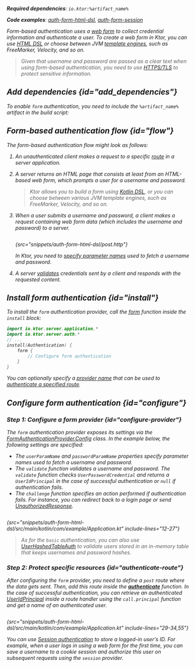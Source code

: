 [//]: # (title: Form-based authentication in Ktor Server)

<show-structure for="chapter" depth="2"/>

<var name="artifact_name" value="ktor-server-auth"/>

<tldr>
<p>
<b>Required dependencies</b>: <code>io.ktor:%artifact_name%</code>
</p>
<p>
<b>Code examples</b>:
<a href="https://github.com/ktorio/ktor-documentation/tree/%ktor_version%/codeSnippets/snippets/auth-form-html-dsl">auth-form-html-dsl</a>,
<a href="https://github.com/ktorio/ktor-documentation/tree/%ktor_version%/codeSnippets/snippets/auth-form-session">auth-form-session</a>
</p>
<include from="lib.topic" element-id="native_server_supported"/>
</tldr>

Form-based authentication uses a [web form](https://developer.mozilla.org/en-US/docs/Learn/Forms) to collect credential information and authenticate a user.
To create a web form in Ktor, you can use [HTML DSL](server-html-dsl.md#html_response) or choose between JVM [template engines](server-templating.md), such as FreeMarker, Velocity, and so on.

> Given that username and password are passed as a clear text when using form-based authentication, you need to use [HTTPS/TLS](server-ssl.md) to protect sensitive information.


## Add dependencies {id="add_dependencies"}
To enable `form` authentication, you need to include the `%artifact_name%` artifact in the build script:

<include from="lib.topic" element-id="add_ktor_artifact"/>

## Form-based authentication flow {id="flow"}

The form-based authentication flow might look as follows:

1. An unauthenticated client makes a request to a specific [route](server-routing.md) in a server application.
2. A server returns an HTML page that consists at least from an HTML-based web form, which prompts a user for a username and password. 
   > Ktor allows you to build a form using [Kotlin DSL](server-html-dsl.md), or you can choose between various JVM template engines, such as FreeMarker, Velocity, and so on.
3. When a user submits a username and password, a client makes a request containing web form data (which includes the username and password) to a server.
   
   ```kotlin
   ```
   {src="snippets/auth-form-html-dsl/post.http"}
   
   In Ktor, you need to [specify parameter names](#configure-provider) used to fetch a username and password.

4. A server [validates](#configure-provider) credentials sent by a client and responds with the requested content.


## Install form authentication {id="install"}
To install the `form` authentication provider, call the [form](https://api.ktor.io/ktor-server-auth/io.ktor.server.auth/form.html) function inside the `install` block:

```kotlin
import io.ktor.server.application.*
import io.ktor.server.auth.*
// ...
install(Authentication) {
    form {
        // Configure form authentication
    }
}
```

You can optionally specify a [provider name](server-auth.md#provider-name) that can be used to [authenticate a specified route](#authenticate-route).

## Configure form authentication {id="configure"}

### Step 1: Configure a form provider {id="configure-provider"}
The `form` authentication provider exposes its settings via the [FormAuthenticationProvider.Config](https://api.ktor.io/ktor-server-auth/io.ktor.server.auth/-form-authentication-provider/-config/index.html) class. In the example below, the following settings are specified:
* The `userParamName` and `passwordParamName` properties specify parameter names used to fetch a username and password.
* The `validate` function validates a username and password.
  The `validate` function checks `UserPasswordCredential` and returns a `UserIdPrincipal` in the case of successful authentication or `null` if authentication fails.
* The `challenge` function specifies an action performed if authentication fails. For instance, you can redirect back to a login page or send [UnauthorizedResponse](https://api.ktor.io/ktor-server-auth/io.ktor.server.auth/-unauthorized-response/index.html).

```kotlin
```
{src="snippets/auth-form-html-dsl/src/main/kotlin/com/example/Application.kt" include-lines="12-27"}



> As for the `basic` authentication, you can also use [UserHashedTableAuth](server-basic-auth.md#validate-user-hash) to validate users stored in an in-memory table that keeps usernames and password hashes.

### Step 2: Protect specific resources {id="authenticate-route"}

After configuring the `form` provider, you need to define a `post` route where the data gets sent.
Then, add this route inside the **[authenticate](server-auth.md#authenticate-route)** function.
In the case of successful authentication, you can retrieve an authenticated [UserIdPrincipal](https://api.ktor.io/ktor-server-auth/io.ktor.server.auth/-user-id-principal/index.html) inside a route handler using the `call.principal` function and get a name of an authenticated user.

```kotlin
```
{src="snippets/auth-form-html-dsl/src/main/kotlin/com/example/Application.kt" include-lines="29-34,55"}

You can use [Session authentication](server-session-auth.md) to store a logged-in user's ID.
For example, when a user logs in using a web form for the first time, you can save a username to a cookie session and authorize this user on subsequent requests using the `session` provider.
